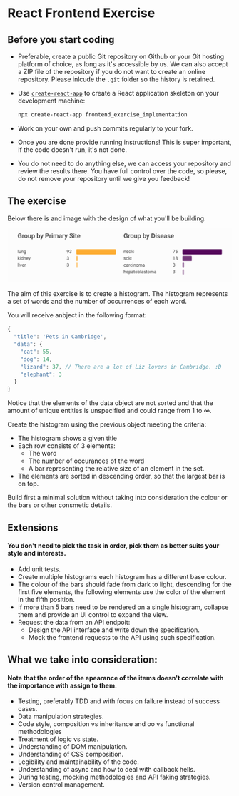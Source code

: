 # React Frontend Exercise

## Before you start coding

- Preferable, create a public Git repository on Github or your Git hosting platform of choice, as long as it's accessible by us. We can also accept a ZIP file of the repository if you do not want to create an online repository. Please inlcude the `.git` folder so the history is retained.
- Use [`create-react-app`](https://github.com/facebook/create-react-app) to create a React application skeleton on your development machine:

  ```bash
  npx create-react-app frontend_exercise_implementation
  ```

- Work on your own and push commits regularly to your fork.
- Once you are done provide running instructions! This is super important, if the code doesn't run, it's not done.
- You do not need to do anything else, we can access your repository and review the results there. You have full control over the code, so please, do not remove your repository until we give you feedback!

## The exercise

Below there is and image with the design of what you'll be building.

![Design](design.png)

The aim of this exercise is to create a histogram. The histogram represents a set of words and the number of occurrences of each word.

You will receive anbject in the following format:

```js
{
  "title": 'Pets in Cambridge',
  "data": {
    "cat": 55,
    "dog": 14,
    "lizard": 37, // There are a lot of Liz lovers in Cambridge. :D
    "elephant": 3
  }
}
```

Notice that the elements of the data object are not sorted and that the amount of unique entities is unspecified and could range from 1 to ∞.

Create the histogram using the previous object meeting the criteria:

- The histogram shows a given title
- Each row consists of 3 elements:
  - The word
  - The number of occurances of the word
  - A bar representing the relative size of an element in the set.
- The elements are sorted in descending order, so that the largest bar is on top.

Build first a minimal solution without taking into consideration the colour or the bars or other consmetic details.

## Extensions

#### You don't need to pick the task in order, pick them as better suits your style and interests.

- Add unit tests.
- Create multiple histograms each histogram has a different base colour.
- The colour of the bars should fade from dark to light, descending for the first five elements, the following elements use the color of the element in the fifth position.
- If more than 5 bars need to be rendered on a single histogram, collapse them and provide an UI control to expand the view.
- Request the data from an API endpoit:
  - Design the API interface and write down the specification.
  - Mock the frontend requests to the API using such specification.

## What we take into consideration:

#### Note that the order of the apearance of the items doesn't correlate with the importance with assign to them.

- Testing, preferably TDD and with focus on failure instead of success cases.
- Data manipulation strategies.
- Code style, composition vs inheritance and oo vs functional methodologies
- Treatment of logic vs state.
- Understanding of DOM manipulation.
- Understanding of CSS composition.
- Legibility and maintainability of the code.
- Understanding of async and how to deal with callback hells.
- During testing, mocking methodologies and API faking strategies.
- Version control management.
